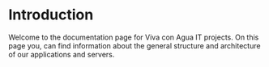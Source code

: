 # Introduction 

Welcome to the documentation page for Viva con Agua IT projects.
On this page you, can find information about the general structure and architecture of our applications and servers.
